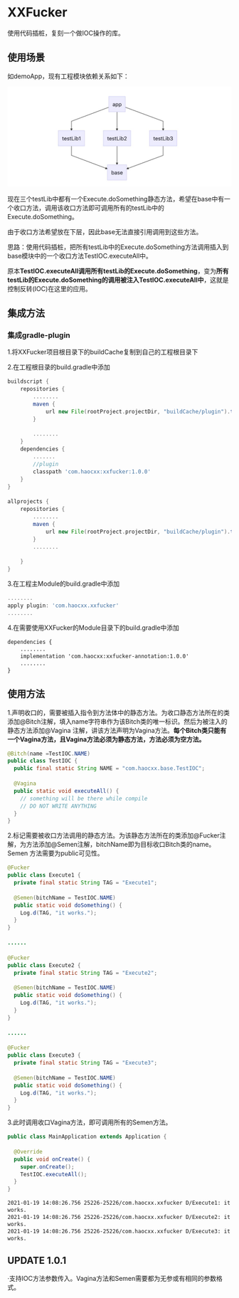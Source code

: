 # XXFucker
使用代码插桩，复刻一个做IOC操作的库。

## 使用场景
如demoApp，现有工程模块依赖关系如下：

![image](https://github.com/Haocxx/XXFucker/blob/master/intro/implement.jpg)

现在三个testLib中都有一个Execute.doSomething静态方法，希望在base中有一个收口方法，调用该收口方法即可调用所有的testLib中的Execute.doSomething。

由于收口方法希望放在下层，因此base无法直接引用调用到这些方法。

思路：使用代码插桩，把所有testLib中的Execute.doSomething方法调用插入到base模块中的一个收口方法TestIOC.executeAll中。

原本**TestIOC.executeAll调用所有testLib的Execute.doSomething**，变为**所有testLib的Execute.doSomething的调用被注入TestIOC.executeAll中**，这就是控制反转(IOC)在这里的应用。

## 集成方法
### 集成gradle-plugin
1.将XXFucker项目根目录下的buildCache复制到自己的工程根目录下

2.在工程根目录的build.gradle中添加
```gradle
buildscript {
    repositories {
        ........
        maven {
            url new File(rootProject.projectDir, "buildCache/plugin").toURI()
        }
        
        ........
    }
    dependencies {
        .......
        //plugin
        classpath 'com.haocxx:xxfucker:1.0.0'
    }
}

allprojects {
    repositories {
        ........
        maven {
            url new File(rootProject.projectDir, "buildCache/plugin").toURI()
        }
        ........
        
    }
}
```
3.在工程主Module的build.gradle中添加
```gradle
........
apply plugin: 'com.haocxx.xxfucker'
........
```
4.在需要使用XXFucker的Module目录下的build.gradle中添加
```
dependencies {
    ........
    implementation 'com.haocxx:xxfucker-annotation:1.0.0'
    ........
}
```
## 使用方法
1.声明收口的，需要被插入指令到方法体中的静态方法。为收口静态方法所在的类添加@Bitch注解，填入name字符串作为该Bitch类的唯一标识。然后为被注入的静态方法添加@Vagina
注解，讲该方法声明为Vagina方法。**每个Bitch类只能有一个Vagina方法，且Vagina方法必须为静态方法，方法必须为空方法。**
```Java
@Bitch(name =TestIOC.NAME)
public class TestIOC {
  public final static String NAME = "com.haocxx.base.TestIOC";

  @Vagina
  public static void executeAll() {
    // something will be there while compile
    // DO NOT WRITE ANYTHING
  }
}
```
2.标记需要被收口方法调用的静态方法。为该静态方法所在的类添加@Fucker注解，为方法添加@Semen注解，bitchName即为目标收口Bitch类的name。Semen
方法需要为public可见性。
```Java
@Fucker
public class Execute1 {
  private final static String TAG = "Execute1";

  @Semen(bitchName = TestIOC.NAME)
  public static void doSomething() {
    Log.d(TAG, "it works.");
  }
}

......

@Fucker
public class Execute2 {
  private final static String TAG = "Execute2";

  @Semen(bitchName = TestIOC.NAME)
  public static void doSomething() {
    Log.d(TAG, "it works.");
  }
}

......

@Fucker
public class Execute3 {
  private final static String TAG = "Execute3";

  @Semen(bitchName = TestIOC.NAME)
  public static void doSomething() {
    Log.d(TAG, "it works.");
  }
}
```
3.此时调用收口Vagina方法，即可调用所有的Semen方法。
```Java
public class MainApplication extends Application {

  @Override
  public void onCreate() {
    super.onCreate();
    TestIOC.executeAll();
  }
}
```
```
2021-01-19 14:08:26.756 25226-25226/com.haocxx.xxfucker D/Execute1: it works.
2021-01-19 14:08:26.756 25226-25226/com.haocxx.xxfucker D/Execute2: it works.
2021-01-19 14:08:26.756 25226-25226/com.haocxx.xxfucker D/Execute3: it works.
```

## UPDATE 1.0.1
·支持IOC方法参数传入。Vagina方法和Semen需要都为无参或有相同的参数格式。